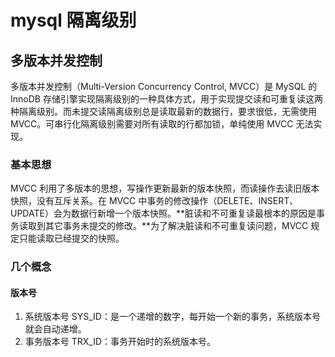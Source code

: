 # mysql 隔离级别

## 多版本并发控制

多版本并发控制（Multi-Version Concurrency Control, MVCC）是 MySQL 的 InnoDB 存储引擎实现隔离级别的一种具体方式，用于实现提交读和可重复读这两种隔离级别。而未提交读隔离级别总是读取最新的数据行，要求很低，无需使用 MVCC。可串行化隔离级别需要对所有读取的行都加锁，单纯使用 MVCC 无法实现。

### 基本思想
MVCC 利用了多版本的思想，写操作更新最新的版本快照，而读操作去读旧版本快照，没有互斥关系。在 MVCC 中事务的修改操作（DELETE、INSERT、UPDATE）会为数据行新增一个版本快照。**脏读和不可重复读最根本的原因是事务读取到其它事务未提交的修改。**为了解决脏读和不可重复读问题，MVCC 规定只能读取已经提交的快照。

### 几个概念

#### 版本号
1. 系统版本号 SYS_ID：是一个递增的数字，每开始一个新的事务，系统版本号就会自动递增。
2. 事务版本号 TRX_ID：事务开始时的系统版本号。